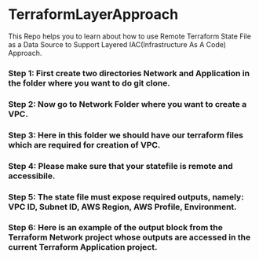 # TerraformLayerApproach
This Repo helps you to learn about how to use Remote Terraform State File as a Data Source to Support Layered IAC(Infrastructure As A Code) Approach. 
### **Step 1: First create two directories Network and Application in the folder where you want to do git clone.**
### **Step 2: Now go to Network Folder where you want to create a VPC.**
### **Step 3: Here in this folder we should have our terraform files which are required for creation of VPC.**
### **Step 4: Please make sure that your statefile is remote and accessibile.**
### **Step 5: The state file must expose required outputs, namely: VPC ID, Subnet ID, AWS Region, AWS Profile, Environment.**
### **Step 6: Here is an example of the output block from the Terraform Network project whose outputs are accessed in the current Terraform Application project.**

